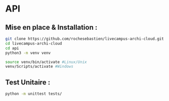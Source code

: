 

# API 

## Mise en place & Installation : 

```bash
git clone https://github.com/rochesebastien/livecampus-archi-cloud.git
cd livecampus-archi-cloud
cd api
python3 -m venv venv
```

```bash
source venv/bin/activate #Linux/Unix
venv/Scripts/activate #Windows
```


## Test Unitaire : 
```bash
python -m unittest tests/
```
